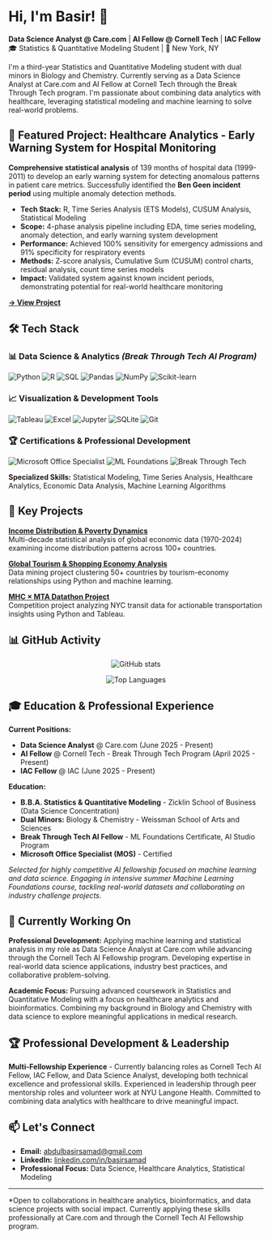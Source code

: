 # Hi, I'm Basir! 👋

**Data Science Analyst @ Care.com** | **AI Fellow @ Cornell Tech** | **IAC Fellow**  
🎓 Statistics & Quantitative Modeling Student | 📍 New York, NY

I'm a third-year Statistics and Quantitative Modeling student with dual minors in Biology and Chemistry. Currently serving as a Data Science Analyst at Care.com and AI Fellow at Cornell Tech through the Break Through Tech program. I'm passionate about combining data analytics with healthcare, leveraging statistical modeling and machine learning to solve real-world problems.

## 🎯 Featured Project: Healthcare Analytics - Early Warning System for Hospital Monitoring

**Comprehensive statistical analysis** of 139 months of hospital data (1999-2011) to develop an early warning system for detecting anomalous patterns in patient care metrics. Successfully identified the **Ben Geen incident period** using multiple anomaly detection methods.

- **Tech Stack:** R, Time Series Analysis (ETS Models), CUSUM Analysis, Statistical Modeling
- **Scope:** 4-phase analysis pipeline including EDA, time series modeling, anomaly detection, and early warning system development
- **Performance:** Achieved 100% sensitivity for emergency admissions and 91% specificity for respiratory events
- **Methods:** Z-score analysis, Cumulative Sum (CUSUM) control charts, residual analysis, count time series models
- **Impact:** Validated system against known incident periods, demonstrating potential for real-world healthcare monitoring

[**→ View Project**](https://github.com/BasirS/biomedical-informatics_project)

## 🛠️ Tech Stack

### 📊 Data Science & Analytics *(Break Through Tech AI Program)*
![Python](https://img.shields.io/badge/-Python-3776AB?style=flat&logo=python&logoColor=white)
![R](https://img.shields.io/badge/-R-276DC3?style=flat&logo=r&logoColor=white)
![SQL](https://img.shields.io/badge/-SQL-4479A1?style=flat&logo=mysql&logoColor=white)
![Pandas](https://img.shields.io/badge/-Pandas-150458?style=flat&logo=pandas&logoColor=white)
![NumPy](https://img.shields.io/badge/-NumPy-013243?style=flat&logo=numpy&logoColor=white)
![Scikit-learn](https://img.shields.io/badge/-Scikit--Learn-F7931E?style=flat&logo=scikit-learn&logoColor=white)

### 📈 Visualization & Development Tools
![Tableau](https://img.shields.io/badge/-Tableau-E97627?style=flat&logo=tableau&logoColor=white)
![Excel](https://img.shields.io/badge/-Excel-217346?style=flat&logo=microsoft-excel&logoColor=white)
![Jupyter](https://img.shields.io/badge/-Jupyter-F37626?style=flat&logo=jupyter&logoColor=white)
![SQLite](https://img.shields.io/badge/-SQLite-003B57?style=flat&logo=sqlite&logoColor=white)
![Git](https://img.shields.io/badge/-Git-F05032?style=flat&logo=git&logoColor=white)

### 🏆 Certifications & Professional Development
![Microsoft Office Specialist](https://img.shields.io/badge/-MOS%20Certified-0078D4?style=flat&logo=microsoft&logoColor=white)
![ML Foundations](https://img.shields.io/badge/-ML%20Foundations%20(In%20Progress)-FF6B6B?style=flat&logo=tensorflow&logoColor=white)
![Break Through Tech](https://img.shields.io/badge/-Cornell%20Tech%20AI%20Fellow-B31B1B?style=flat&logo=apple&logoColor=white)

**Specialized Skills:** Statistical Modeling, Time Series Analysis, Healthcare Analytics, Economic Data Analysis, Machine Learning Algorithms

## 🚀 Key Projects

**[Income Distribution & Poverty Dynamics](https://github.com/BasirS/income-distribution-poverty-dynamics)**  
Multi-decade statistical analysis of global economic data (1970-2024) examining income distribution patterns across 100+ countries.

**[Global Tourism & Shopping Economy Analysis](https://github.com/BasirS/tourism-mining_project)**  
Data mining project clustering 50+ countries by tourism-economy relationships using Python and machine learning.

**[MHC × MTA Datathon Project](https://github.com/BasirS/mhcXmta-datathon_project)**  
Competition project analyzing NYC transit data for actionable transportation insights using Python and Tableau.

## 📊 GitHub Activity

<div align="center">

![GitHub stats](https://github-readme-stats.vercel.app/api?username=BasirS&show_icons=true&theme=default&hide_border=true)

![Top Languages](https://github-readme-stats.vercel.app/api/top-langs/?username=BasirS&layout=compact&theme=default&hide_border=true)

</div>

## 🎓 Education & Professional Experience

**Current Positions:**
- **Data Science Analyst** @ Care.com (June 2025 - Present)
- **AI Fellow** @ Cornell Tech - Break Through Tech Program (April 2025 - Present)
- **IAC Fellow** @ IAC (June 2025 - Present)

**Education:**
- **B.B.A. Statistics & Quantitative Modeling** - Zicklin School of Business (Data Science Concentration)
- **Dual Minors:** Biology & Chemistry - Weissman School of Arts and Sciences
- **Break Through Tech AI Fellow** - ML Foundations Certificate, AI Studio Program
- **Microsoft Office Specialist (MOS)** - Certified

*Selected for highly competitive AI fellowship focused on machine learning and data science. Engaging in intensive summer Machine Learning Foundations course, tackling real-world datasets and collaborating on industry challenge projects.*

## 🌱 Currently Working On

**Professional Development:** Applying machine learning and statistical analysis in my role as Data Science Analyst at Care.com while advancing through the Cornell Tech AI Fellowship program. Developing expertise in real-world data science applications, industry best practices, and collaborative problem-solving.

**Academic Focus:** Pursuing advanced coursework in Statistics and Quantitative Modeling with a focus on healthcare analytics and bioinformatics. Combining my background in Biology and Chemistry with data science to explore meaningful applications in medical research.

## 🏆 Professional Development & Leadership

**Multi-Fellowship Experience** - Currently balancing roles as Cornell Tech AI Fellow, IAC Fellow, and Data Science Analyst, developing both technical excellence and professional skills. Experienced in leadership through peer mentorship roles and volunteer work at NYU Langone Health. Committed to combining data analytics with healthcare to drive meaningful impact.

## 📫 Let's Connect

- **Email:** [abdulbasirsamad@gmail.com](mailto:abdulbasirsamad@gmail.com)
- **LinkedIn:** [linkedin.com/in/basirsamad](https://linkedin.com/in/basirsamad)
- **Professional Focus:** Data Science, Healthcare Analytics, Statistical Modeling

---

*Open to collaborations in healthcare analytics, bioinformatics, and data science projects with social impact. Currently applying these skills professionally at Care.com and through the Cornell Tech AI Fellowship program.
